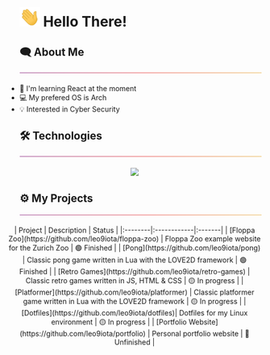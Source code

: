 <div id="user-content-toc">
  <ul>
    <summary>
      <h1 style="list-style-type: none;">
        <img src="./img/waving.gif?raw=true" alt="waving" width="40px"/>
        <span>Hello There!</span>
      </h1>
    </summary>
  </ul>
</div>

<div id="user-content-toc">
  <ul>
    <summary>
      <h2 style="list-style-type: none;">
        <span>🗨️ About Me</span>
        <img src="./img/thin-gradient-bar.png" />
      </h2>
    </summary>
  </ul>
</div>

- 📖 I'm learning React at the moment
- 💻 My prefered OS is Arch
- 💡 Interested in Cyber Security

<div id="user-content-toc">
  <ul>
    <summary>
      <h2 style="list-style-type: none;">
        <span>🛠️ Technologies</span>
        <img src="./img/thin-gradient-bar.png" />
      </h2>
    </summary>
  </ul>
</div>

<p align="center">
  <a href="https://skillicons.dev">
    <img src="https://skillicons.dev/icons?i=js,ts,html,css,nodejs,react,nextjs,go,c,lua,mysql,git,linux,neovim&perline=7" />
  </a>
</p>

<div id="user-content-toc">
  <ul>
    <summary>
      <h2 style="list-style-type: none;">
        <span>⚙️ My Projects</span>
        <img src="./img/thin-gradient-bar.png" />
      </h2>
    </summary>
  </ul>
</div>

<div align="center">
  | Project | Description | Status |
  |:--------|:------------|:-------|
  | [Floppa Zoo](https://github.com/leo9iota/floppa-zoo) | Floppa Zoo example website for the Zurich Zoo | 🟢 Finished |
  | [Pong](https://github.com/leo9iota/pong) | Classic pong game written in Lua with the LOVE2D framework | 🟢 Finished |
  | [Retro Games](https://github.com/leo9iota/retro-games) | Classic retro games written in JS, HTML & CSS | 🟡 In progress |
  | [Platformer](https://github.com/leo9iota/platformer) | Classic platformer game written in Lua with the LOVE2D framework | 🟡 In progress |
  | [Dotfiles](https://github.com/leo9iota/dotfiles)|  Dotfiles for my Linux environment | 🟡 In progress |
  | [Portfolio Website](https://github.com/leo9iota/portfolio) | Personal portfolio website | 🔴 Unfinished |
</div>


